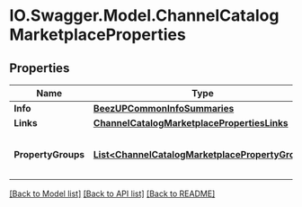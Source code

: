 # IO.Swagger.Model.ChannelCatalogMarketplaceProperties
## Properties

Name | Type | Description | Notes
------------ | ------------- | ------------- | -------------
**Info** | [**BeezUPCommonInfoSummaries**](BeezUPCommonInfoSummaries.md) |  | [optional] 
**Links** | [**ChannelCatalogMarketplacePropertiesLinks**](ChannelCatalogMarketplacePropertiesLinks.md) |  | 
**PropertyGroups** | [**List&lt;ChannelCatalogMarketplacePropertyGroup&gt;**](ChannelCatalogMarketplacePropertyGroup.md) | The groups settings with constraints | 

[[Back to Model list]](../README.md#documentation-for-models) [[Back to API list]](../README.md#documentation-for-api-endpoints) [[Back to README]](../README.md)


